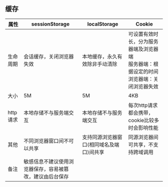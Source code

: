 <!--
 * @Author: your name
 * @Date: 2020-03-02 09:59:12
 * @LastEditTime: 2020-03-04 15:37:44
 * @LastEditors: Please set LastEditors
 * @Description: In User Settings Edit
 * @FilePath: \vue-note\Conception\缓存.md
 -->

## 缓存

| 属性     | sessionStorage                                           | localStorage | Cookie |
|----------|----------------------------------------------------------|--|--|
| 生命周期 | 会话缓存，关闭浏览器失效                                 | 本地缓存，永久有效除非手动清除 | 可设置有效时长，分为服务器端及浏览器端<br/>服务器端：根据设定的时间<br/>浏览器端：关闭浏览器失效 |
| 大小     | 5M                                                       | 5M | 4KB |
| http请求 | 本地存储不与服务端交互                                   | 本地存储不与服务端交互 | 每次http请求都会携带，cookie比较多时会影响性能 |
| 其他     | 不同浏览器窗口间不可以共享                               | 支持同源浏览器窗口(相同域名及端口)间共享 | 同源浏览器间可共享，不支持跨域调用 |
| 备注     | 敏感信息不建议使用浏览器保存，容易被篡改，建议由后台保存 |